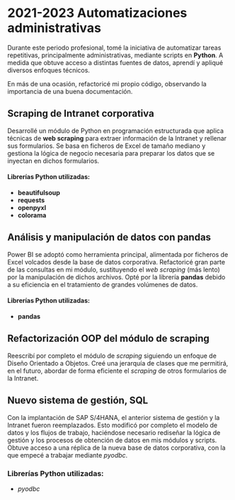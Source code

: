 <link rel="stylesheet" href="css/styles2.css">

# 2021-2023 Automatizaciones administrativas

Durante este periodo profesional, tomé la iniciativa de automatizar tareas repetitivas, principalmente administrativas, mediante scripts en **Python**. A medida que obtuve acceso a distintas fuentes de datos, aprendí y apliqué diversos enfoques técnicos.

En más de una ocasión, refactoricé mi propio código, observando la importancia de una buena documentación.


## Scraping de Intranet corporativa

Desarrollé un módulo de Python en programación estructurada que aplica técnicas de **web scraping** para extraer información de la Intranet y rellenar sus formularios. Se basa en ficheros de Excel de tamaño mediano y gestiona la lógica de negocio necesaria para preparar los datos que se inyectan en dichos formularios.

#### Librerías Python utilizadas:
- **beautifulsoup**
- **requests**
- **openpyxl**
- **colorama**


## Análisis y manipulación de datos con pandas

Power BI se adoptó como herramienta principal, alimentada por ficheros de Excel volcados desde la base de datos corporativa. Refactoricé gran parte de las consultas en mi módulo, sustituyendo el *web scraping* (más lento) por la manipulación de dichos archivos. Opté por la librería **pandas** debido a su eficiencia en el tratamiento de grandes volúmenes de datos.

#### Librerías Python utilizadas:
- **pandas**


## Refactorización OOP del módulo de scraping

Reescribí por completo el módulo de *scraping* siguiendo un enfoque de Diseño Orientado a Objetos. Creé una jerarquía de clases que me permitirá, en el futuro, abordar de forma eficiente el *scraping* de otros formularios de la Intranet.


## Nuevo sistema de gestión, SQL

Con la implantación de SAP S/4HANA, el anterior sistema de gestión y la Intranet fueron reemplazados. Esto modificó por completo el modelo de datos y los flujos de trabajo, haciéndose necesario rediseñar la lógica de gestión y los procesos de obtención de datos en mis módulos y scripts. Obtuve acceso a una réplica de la nueva base de datos corporativa, con la que empecé a trabajar mediante *pyodbc*.

### Librerías Python utilizadas:
- *pyodbc*

